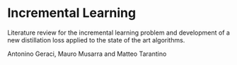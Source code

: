 # Incremental Learning

Literature review for the incremental learning problem and development of a new distillation loss applied to the state of the art algorithms.

Antonino Geraci, Mauro Musarra and Matteo Tarantino
